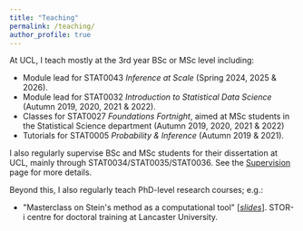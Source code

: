 ```yaml
---
title: "Teaching"
permalink: /teaching/
author_profile: true
---
```


At UCL, I teach mostly at the 3rd year BSc or MSc level including:
* Module lead for STAT0043 *Inference at Scale* (Spring 2024, 2025 & 2026).
* Module lead for STAT0032 *Introduction to Statistical Data Science* (Autumn 2019, 2020, 2021 & 2022). 
* Classes for STAT0027 *Foundations Fortnight*, aimed at MSc students in the Statistical Science department (Autumn 2019, 2020, 2021 & 2022)
* Tutorials for STAT0005 *Probability & Inference* (Autumn 2019 & 2021).

I also regularly supervise BSc and MSc students for their dissertation at UCL, mainly through STAT0034/STAT0035/STAT0036. See the [Supervision](https://fxbriol.github.io/supervision/) page for more details.

Beyond this, I also regularly teach PhD-level research courses; e.g.:
* "Masterclass on Stein's method as a computational tool" [[*slides*](https://fxbriol.github.io/pdfs/fxbriol_Stein_slides.pdf)]. STOR-i centre for doctoral training at Lancaster University.
